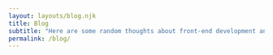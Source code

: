 ```yaml
---
layout: layouts/blog.njk
title: Blog
subtitle: "Here are some random thoughts about front-end development and other things. I know it ain't much, but it's honest."
permalink: /blog/
---
```


